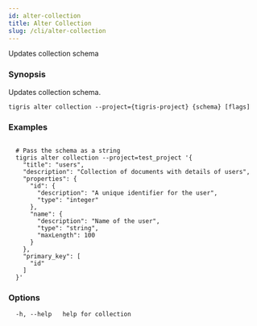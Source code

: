 ```yaml
---
id: alter-collection
title: Alter Collection
slug: /cli/alter-collection
---
```


Updates collection schema

### Synopsis

Updates collection schema.

```shell
tigris alter collection --project={tigris-project} {schema} [flags]
```

### Examples

```shell

  # Pass the schema as a string
  tigris alter collection --project=test_project '{
	"title": "users",
	"description": "Collection of documents with details of users",
	"properties": {
	  "id": {
		"description": "A unique identifier for the user",
		"type": "integer"
	  },
	  "name": {
		"description": "Name of the user",
		"type": "string",
		"maxLength": 100
	  }
	},
	"primary_key": [
	  "id"
	]
  }'

```

### Options

```
  -h, --help   help for collection
```
